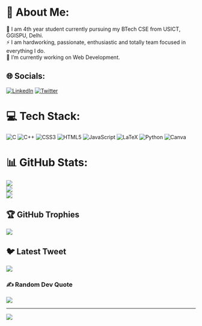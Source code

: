 # 💫 About Me:
🔭 I am 4th year student currently pursuing my BTech CSE from USICT, GGISPU, Delhi.<br>⚡ I am hardworking, passionate, enthusiastic and totally team focused in everything I do.<br>🌱 I’m currently working on Web Development.


## 🌐 Socials:
[![LinkedIn](https://img.shields.io/badge/LinkedIn-%230077B5.svg?logo=linkedin&logoColor=white)](https://linkedin.com/in/linkedin.com/in/prekshya-bhatta-9a3292228) [![Twitter](https://img.shields.io/badge/Twitter-%231DA1F2.svg?logo=Twitter&logoColor=white)](https://twitter.com/https://twitter.com/prekshya_bhatta) 

# 💻 Tech Stack:
![C](https://img.shields.io/badge/c-%2300599C.svg?style=for-the-badge&logo=c&logoColor=white) ![C++](https://img.shields.io/badge/c++-%2300599C.svg?style=for-the-badge&logo=c%2B%2B&logoColor=white) ![CSS3](https://img.shields.io/badge/css3-%231572B6.svg?style=for-the-badge&logo=css3&logoColor=white) ![HTML5](https://img.shields.io/badge/html5-%23E34F26.svg?style=for-the-badge&logo=html5&logoColor=white) ![JavaScript](https://img.shields.io/badge/javascript-%23323330.svg?style=for-the-badge&logo=javascript&logoColor=%23F7DF1E) ![LaTeX](https://img.shields.io/badge/latex-%23008080.svg?style=for-the-badge&logo=latex&logoColor=white) ![Python](https://img.shields.io/badge/python-3670A0?style=for-the-badge&logo=python&logoColor=ffdd54) ![Canva](https://img.shields.io/badge/Canva-%2300C4CC.svg?style=for-the-badge&logo=Canva&logoColor=white)
# 📊 GitHub Stats:
![](https://github-readme-stats.vercel.app/api?username=Prekshya12&theme=dark&hide_border=false&include_all_commits=true&count_private=true)<br/>
![](https://github-readme-streak-stats.herokuapp.com/?user=Prekshya12&theme=dark&hide_border=false)<br/>
![](https://github-readme-stats.vercel.app/api/top-langs/?username=Prekshya12&theme=dark&hide_border=false&include_all_commits=true&count_private=true&layout=compact)

## 🏆 GitHub Trophies
![](https://github-profile-trophy.vercel.app/?username=Prekshya12&theme=radical&no-frame=false&no-bg=true&margin-w=4)

## 🐦 Latest Tweet
[![](https://gtce.itsvg.in/api?username=https://twitter.com/prekshya_bhatta)](https://github.com/VishwaGauravIn/github-twitter-card-embed)

### ✍️ Random Dev Quote
![](https://quotes-github-readme.vercel.app/api?type=horizontal&theme=radical)

---
[![](https://visitcount.itsvg.in/api?id=Prekshya12&icon=0&color=0)](https://visitcount.itsvg.in)

<!-- Proudly created with GPRM ( https://gprm.itsvg.in ) -->

